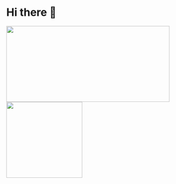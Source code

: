 # Hi there 👋


<div>
<img width="430" height="200" src="https://github-readme-stats.vercel.app/api?username=wankhede04&show_icons=true&hide_border=false&line_height=30&title_color=2780E7&icon_color=000000&text_color=34495E&show_owner=true"/>
<img height="200" src="https://github-readme-stats.vercel.app/api/top-langs/?username=wankhede04&layout=compact" />
</div>

<!--
**wankhede04/wankhede04** is a ✨ _special_ ✨ repository because its `README.md` (this file) appears on your GitHub profile.

Here are some ideas to get you started:

- 🔭 I’m currently working on ...
- 🌱 I’m currently learning ...
- 👯 I’m looking to collaborate on ...
- 🤔 I’m looking for help with ...
- 💬 Ask me about ...
- 📫 How to reach me: ...
- 😄 Pronouns: ...
- ⚡ Fun fact: ...
-->
